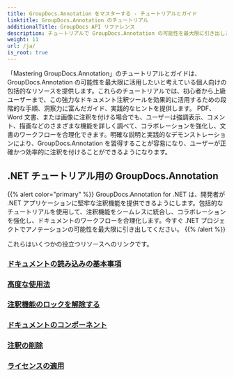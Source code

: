 ```yaml
---
title: GroupDocs.Annotation をマスターする - チュートリアルとガイド
linktitle: GroupDocs.Annotation のチュートリアル
additionalTitle: GroupDocs API リファレンス
description: チュートリアルで GroupDocs.Annotation の可能性を最大限に引き出します。包括的なガイドとヒントでコラボレーションを強化し、ワークフローを合理化します。
weight: 11
url: /ja/
is_root: true
---
```


「Mastering GroupDocs.Annotation」のチュートリアルとガイドは、GroupDocs.Annotation の可能性を最大限に活用したいと考えている個人向けの包括的なリソースを提供します。これらのチュートリアルでは、初心者から上級ユーザーまで、この強力なドキュメント注釈ツールを効果的に活用するための段階的な手順、洞察力に富んだガイド、実践的なヒントを提供します。 PDF、Word 文書、または画像に注釈を付ける場合でも、ユーザーは強調表示、コメント、描画などのさまざまな機能を詳しく調べて、コラボレーションを強化し、文書のワークフローを合理化できます。明確な説明と実践的なデモンストレーションにより、GroupDocs.Annotation を習得することが容易になり、ユーザーが正確かつ効率的に注釈を付けることができるようになります。

## .NET チュートリアル用の GroupDocs.Annotation
{{% alert color="primary" %}}
GroupDocs.Annotation for .NET は、開発者が .NET アプリケーションに堅牢な注釈機能を提供できるようにします。包括的なチュートリアルを使用して、注釈機能をシームレスに統合し、コラボレーションを強化し、ドキュメントのワークフローを合理化します。今すぐ .NET プロジェクトでアノテーションの可能性を最大限に引き出してください。
{{% /alert %}}

これらはいくつかの役立つリソースへのリンクです。
 
### [ドキュメントの読み込みの基本事項](./net/document-loading-essentials/)
### [高度な使用法](./net/advanced-usage/)
### [注釈機能のロックを解除する](./net/unlocking-annotation-power/)
### [ドキュメントのコンポーネント](./net/document-components/)
### [注釈の削除](./net/removing-annotations/)
### [ライセンスの適用](./net/applying-licenses/)


